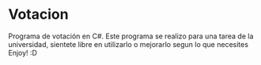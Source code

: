 # Votacion
Programa de votación en C#.
Este programa se realizo para una tarea de la universidad, sientete libre en utilizarlo o mejorarlo segun lo que necesites
Enjoy! :D

